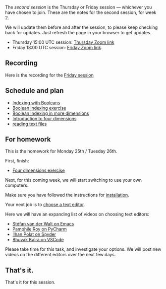 The *second session* is the Thursday or Friday session — whichever you have
chosen to join.
These are the notes for the second session, for week 2.

We will update them before and after the session, to please keep checking back for updates.  Just refresh the page in your browser to get updates.

* Thursday 15:00 UTC session: [Thursday Zoom
  link](https://bham-ac-uk.zoom.us/j/85697917669?pwd=R09RRVoxSXl5YnVjVDVuN3NDM2lCdz09)
* Friday 18:00 UTC session: [Friday Zoom link](https://bham-ac-uk.zoom.us/j/82522323304?pwd=VjRRWDNkZjF5clBDd3FNNGJWcTUyZz09).

## Recording

Here is the recording for the [Friday session](https://bham-ac-uk.zoom.us/rec/share/4LKQTdYadCGgvbN8fhlifNFXoGNvqN7ab4aGn-PWL_kbQgb6-wMMJDfggfWOppx4.bLGpzG-FIFafYZVC)

## Schedule and plan

* [Indexing with
  Booleans](https://textbook.nipraxis.org/boolean_indexing.html)
* [Boolean indexing
  exercise](https://hub.nipraxis.org/hub/user-redirect/git-pull?repo=https%3A//github.com/uob-cfd/boolean_arrays&subPath=boolean_arrays.ipynb)
* [Boolean indexing in more
  dimensions](https://textbook.nipraxis.org/boolean_indexing_nd.html)
* [Introduction to four dimensions](https://textbook.nipraxis.org/intro_to_4d)
* [reading text files](https://textbook.nipraxis.org/reading_text)

## For homework

This is the homework for Monday 25th / Tuesday 26th.

First, finish:

* [Four dimensions
  exercise](https://hub.nipraxis.org/hub/user-redirect/git-pull?repo=https%3A//github.com/nipraxis/four_dimensions&subPath=four_dimensions.ipynb)

Next, for this coming week, we will start switching to use your own computers.

Make sure you have followed the instructions for
[installation](https://textbook.nipraxis.org/installation).

Your next job is to [choose a text
editor](https://textbook.nipraxis.org/choosing_editor.html).

Here we will have an expanding list of videos on choosing text editors:

* [Stéfan van der Walt on Emacs](https://vimeo.com/702404210)
* [Pamphile Roy on PyCharm](https://vimeo.com/702001724)
* [Ilhan Polat on Spyder](https://vimeo.com/702215618)
* [Bhuvak Kalra on VSCode](https://vimeo.com/702402879)

Please take time for this task, and investigate your options.  We will post
new videos on the different editors over the next few days.

## That's it.

That's it for this session.
